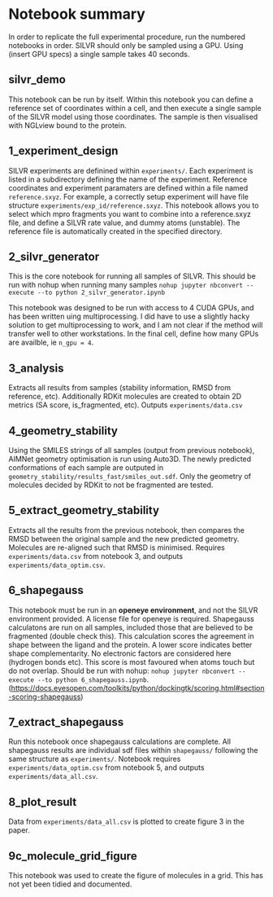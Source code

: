 # Notebook summary
In order to replicate the full experimental procedure, run the numbered notebooks in order. SILVR should only be sampled using a GPU. Using (insert GPU specs) 
a single sample takes 40 seconds. 

## silvr_demo
This notebook can be run by itself. Within this notebook you can define a reference set of coordinates within a cell, 
and then execute a single sample of the SILVR model using those coordinates. The sample is then visualised with NGLview bound to the protein.

## 1_experiment_design
SILVR experiments are definined within `experiments/`. Each experiment is listed in a subdirectory defining the name of the experiment. Reference coordinates and
experiment paramaters are defined within a file named `reference.sxyz`. For example, a correctly setup experiment will have file structure `experiments/exp_id/reference.sxyz`.
This notebook allows you to select which mpro fragments you want to combine into a reference.sxyz file, and define a SILVR rate value, and dummy atoms (unstable). 
The reference file is automatically created in the specified directory. 

## 2_silvr_generator
This is the core notebook for running all samples of SILVR. This should be run with nohup when running many samples
`nohup jupyter nbconvert --execute --to python 2_silvr_generator.ipynb`

This notebook was designed to be run with access to 4 CUDA GPUs, and has been written uing multiprocessing.
I did have to use a slightly hacky solution to get multiprocessing to work, and I am not clear if the method will transfer well to other workstations. 
In the final cell, define how many GPUs are availble, ie `n_gpu = 4`.

## 3_analysis
Extracts all results from samples (stability information, RMSD from reference, etc). Additionally RDKit molecules are created to obtain 2D metrics (SA score, 
is_fragmented, etc). Outputs `experiments/data.csv`

## 4_geometry_stability
Using the SMILES strings of all samples (output from previous notebook), AIMNet geometry optimisation is run using Auto3D. The newly predicted conformations
of each sample are outputed in `geometry_stability/results_fast/smiles_out.sdf`. Only the geometry of molecules decided by RDKit to not be fragmented are tested.

## 5_extract_geometry_stability
Extracts all the results from the previous notebook, then compares the RMSD between the original sample and the new predicted geometry. Molecules are re-aligned such
that RMSD is minimised. Requires `experiments/data.csv` from notebook 3, and outputs `experiments/data_optim.csv`. 

## 6_shapegauss
This notebook must be run in an <b>openeye environment</b>, and not the SILVR environment provided. A license file for openeye is required. Shapegauss calculatons are run on
all samples, included those that are believed to be fragmented (double check this). This calculation scores the agreement in shape between the ligand and the protein. 
A lower score indicates better shape complementarity. No electronic factors are considered here (hydrogen bonds etc). This score is most favoured when atoms touch
but do not overlap. Should be run with nohup: `nohup jupyter nbconvert --execute --to python 6_shapegauss.ipynb`. (https://docs.eyesopen.com/toolkits/python/dockingtk/scoring.html#section-scoring-shapegauss)

## 7_extract_shapegauss
Run this notebook once shapegauss calculations are complete. All shapegauss results are individual sdf files within `shapegauss/` following the same structure as `experiments/`.
Notebook requires `experiments/data_optim.csv` from notebook 5, and outputs `experiments/data_all.csv`. 

## 8_plot_result
Data from `experiments/data_all.csv` is plotted to create figure 3 in the paper. 

## 9c_molecule_grid_figure
This notebook was used to create the figure of molecules in a grid. This has not yet been tidied and documented.
